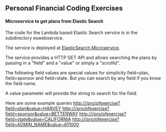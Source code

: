 ## Personal Financial Coding Exercises

#### Microservice to get plans from Elastic Search 

The code for the Lambda based Elastic Search service is in the subdirectory eswebservice.

The service is deployed at [ElasticSearch Microservice](https://3dz2sv9fk6.execute-api.us-west-1.amazonaws.com/prod/pfexercise).

The service provides a HTTP GET API and allows searching the plans by passing in a "field" and a "value" or simply a "scrollId".

The following field values are special values for simplicity field=plan, field=sponsor and field=state. But you can search by any field if you know the field name.

A value parameter will provide the string to search for the field.

Here are some example queries 
[http://<host>/pro/pfexercise?field=plan&value=HARVEY](https://3dz2sv9fk6.execute-api.us-west-1.amazonaws.com/prod/pfexercise?field=plan&value=HARVEY)
[http://<host>/pro/pfexercise?field=sponsor&value=BETTERWAY](https://3dz2sv9fk6.execute-api.us-west-1.amazonaws.com/prod/pfexercise?field=sponsor&value=BETTERWAY)
[http://<host>/pro/pfexercise?field=state&value=CALIFORNIA](https://3dz2sv9fk6.execute-api.us-west-1.amazonaws.com/prod/pfexercise?field=state&value=CALIFORNIA)
[http://<host>/pro/pfexercise?field=ADMIN_NAME&value=611000](https://3dz2sv9fk6.execute-api.us-west-1.amazonaws.com/prod/pfexercise?field=ADMIN_NAME&value=611000)

